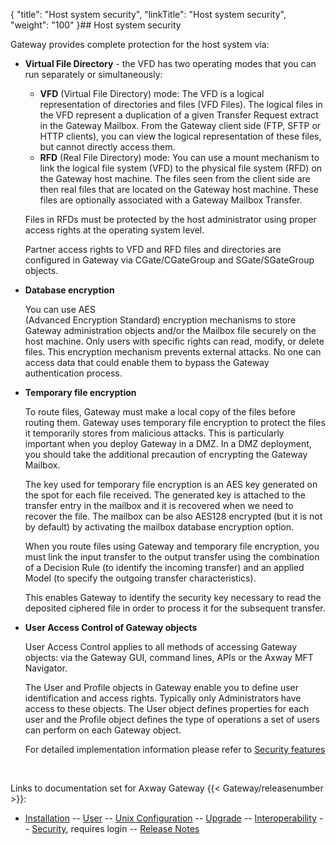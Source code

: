 {
    "title": "Host system security",
    "linkTitle": "Host system security",
    "weight": "100"
}## Host system security

Gateway provides complete protection for the host system via:

-   **Virtual File Directory** - the VFD has two operating modes that you can run separately or simultaneously:

    -   **VFD** (Virtual File Directory) mode: The VFD is a logical representation of directories and files (VFD Files). The logical files in the VFD represent a duplication of a given Transfer Request extract in the Gateway Mailbox. From the Gateway client side (FTP, SFTP or HTTP clients), you can view the logical representation of these files, but cannot directly access them.
    -   **RFD** (Real File Directory) mode: You can use a mount mechanism to link the logical file system (VFD) to the physical file system (RFD) on the Gateway host machine. The files seen from the client side are then real files that are located on the Gateway host machine. These files are optionally associated with a Gateway Mailbox Transfer.

    Files in RFDs must be protected by the host administrator using proper access rights at the operating system level.

    Partner access rights to VFD and RFD files and directories are configured in Gateway via CGate/CGateGroup and SGate/SGateGroup objects.

-   **Database encryption**

    You can use AES (Advanced Encryption Standard) encryption mechanisms to store Gateway administration objects and/or the Mailbox file securely on the host machine. Only users with specific rights can read, modify, or delete files. This encryption mechanism prevents external attacks. No one can access data that could enable them to bypass the Gateway authentication process.

-   **Temporary file encryption**

    To route files, Gateway must make a local copy of the files before routing them. Gateway uses temporary file encryption to protect the files it temporarily stores from malicious attacks. This is particularly important when you deploy Gateway in a DMZ. In a DMZ deployment, you should take the additional precaution of encrypting the Gateway Mailbox.

    The key used for temporary file encryption is an AES key generated on the spot for each file received. The generated key is attached to the transfer entry in the mailbox and it is recovered when we need to recover the file. The mailbox can be also AES128 encrypted (but it is not by default) by activating the mailbox database encryption option.

    When you route files using Gateway and temporary file encryption, you must link the input transfer to the output transfer using the combination of a Decision Rule (to identify the incoming transfer) and an applied Model (to specify the outgoing transfer characteristics).

    This enables Gateway to identify the security key necessary to read the deposited ciphered file in order to process it for the subsequent transfer.

-   **User Access Control of Gateway objects**

    User Access Control applies to all methods of accessing Gateway objects: via the Gateway GUI, command lines, APIs or the Axway MFT Navigator.

    The User and Profile objects in Gateway enable you to define user identification and access rights. Typically only Administrators have access to these objects. The User object defines properties for each user and the Profile object defines the type of operations a set of users can perform on each Gateway object.

    For detailed implementation information please refer to <a href="../" class="MCXref xref">Security features</a>

 

Links to documentation set for Axway Gateway {{< Gateway/releasenumber  >}}:

-   [Installation](/bundle/Gateway_6173_InstallationGuide_allOS_en_HTML5/page/Content/start_page.htm) -- [User](/bundle/Gateway_6173_UsersGuide_allOS_en_HTML5/page/Content/start_page.htm) -- [Unix Configuration](/bundle/Gateway_6173_ConfigurationGuide_UNIX_en_HTML5/page/Content/start_page.htm) -- [Upgrade](/bundle/Gateway_6173_UpgradeGuide_allOS_en_HTML5/page/Content/start_page.htm) -- [Interoperability](/bundle/Gateway_6173_InteroperabilityGuide_allOS_en_HTML5/page/Content/start_page.htm) -- [Security](/bundle/Gateway_6173_SecurityGuide_allOS_en_HTML5/page/Content/start_page.htm), requires login -- [Release Notes](/bundle/Gateway_6173_ReleaseNotes_allOS_en_HTML5/page/Content/Gateway_ReleaseNotes_allOS_en.htm)
